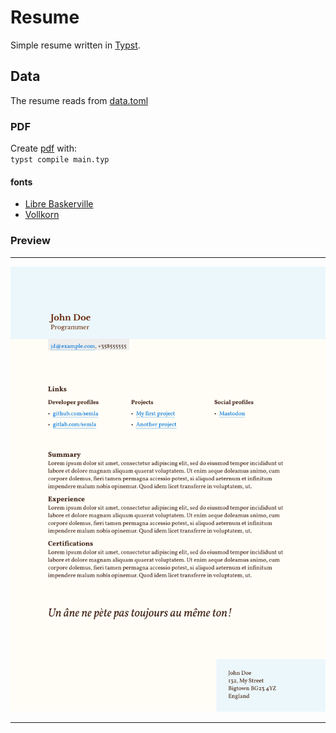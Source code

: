 # Resume
Simple resume written in [Typst](https://github.com/typst/typst).
## Data
The resume reads from [data.toml](https://github.com/semla/resume-el-square/blob/master/data.toml)

### PDF
Create [pdf](https://github.com/semla/resume-el-square/blob/master/main.pdf) with:\
`typst compile main.typ`

#### fonts
- [Libre Baskerville](https://fonts.google.com/specimen/Libre+Baskerville)
- [Vollkorn](https://fonts.google.com/specimen/Vollkorn)

### Preview

---

![](thumbnail.png)

---
